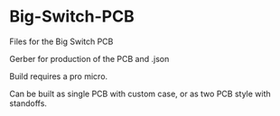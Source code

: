 # Big-Switch-PCB
Files for the Big Switch PCB


Gerber for production of the PCB and .json


Build requires a pro micro.


Can be built as single PCB with custom case, or as two PCB style with standoffs.
